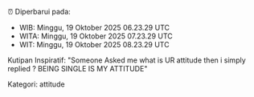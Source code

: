 ⏰ Diperbarui pada:
- WIB: Minggu, 19 Oktober 2025 06.23.29 UTC
- WITA: Minggu, 19 Oktober 2025 07.23.29 UTC
- WIT: Minggu, 19 Oktober 2025 08.23.29 UTC

Kutipan Inspiratif:
"Someone Asked me what is UR attitude then i simply replied ? BEING SINGLE IS MY ATTITUDE"


Kategori: attitude

